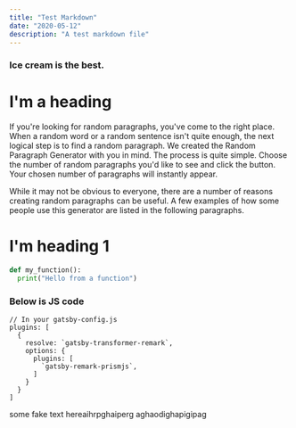 ```yaml
---
title: "Test Markdown"
date: "2020-05-12"
description: "A test markdown file"
---
```


### Ice cream is the best.

<div className='tab-data'>

# I'm a heading

If you're looking for random paragraphs, you've come to the right place. 
When a random word or a random sentence isn't quite enough, 
the next logical step is to find a random paragraph. 
We created the Random Paragraph Generator with you in mind. 
The process is quite simple. Choose the number of random paragraphs 
you'd like to see and click the button. Your chosen number of paragraphs 
will instantly appear.

While it may not be obvious to everyone, there are a number of reasons 
creating random paragraphs can be useful. A few examples of how some 
people use this generator are listed in the following paragraphs.
</div>



<div className='tab-code'>

# I'm heading 1

```python
def my_function():
  print("Hello from a function")
```

### Below is JS code 

```javascript{numberLines: true}
// In your gatsby-config.js
plugins: [
  {
    resolve: `gatsby-transformer-remark`,
    options: {
      plugins: [
        `gatsby-remark-prismjs`,
      ]
    }
  }
]
```
some fake text hereaihrpghaiperg 
aghaodighapigipag
</div>
